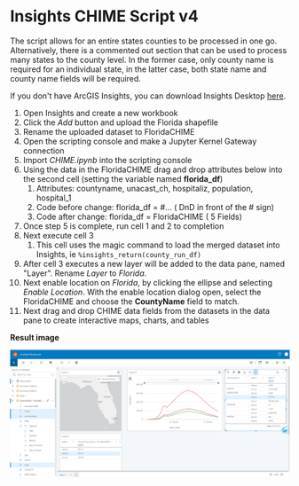 # Insights CHIME Script v4


The script allows for an entire states counties to be processed in one go.  Alternatively, there is a commented out section that can be used to process many states to the county level.  In the former case, only county name is required for an individual state, in the latter case, both state name and county name fields will be required.

If you don't have ArcGIS Insights, you can download Insights Desktop [here](https://www.esri.com/en-us/arcgis/products/arcgis-insights/resources/desktop-client-download).
 
1. Open Insights and create a new workbook
2. Click the _Add_ button and upload the Florida shapefile
3. Rename the uploaded dataset to FloridaCHIME
4. Open the scripting console and make a Jupyter Kernel Gateway connection
5. Import _CHIME.ipynb_ into the scripting console
6. Using the data in the FloridaCHIME drag and drop attributes below into the second cell (setting the variable named __florida_df__)
    1. Attributes: countyname, unacast_ch, hospitaliz, population, hospital_1
    2. Code before change: florida_df = #... ( DnD in front of the # sign)
    3. Code after change:  florida_df = FloridaCHIME ( 5 Fields)
7. Once step 5 is complete, run cell 1 and 2 to completion
8. Next execute cell 3
    1. This cell uses the magic command to load the merged dataset into Insights, ie ``` %insights_return(county_run_df) ```
9. After cell 3 executes a new layer will be added to the data pane, named "Layer".  Rename _Layer_ to _Florida_.
10. Next enable location on _Florida_, by clicking the ellipse and selecting _Enable Location_.  With the enable location dialog open, select the FloridaCHIME and choose the __CountyName__ field to match. 
11. Next drag and drop CHIME data fields from the datasets in the data pane to create interactive maps, charts, and tables

 
__Result image__

![Insights Scripting w/ CHIME ](screenshot.png)